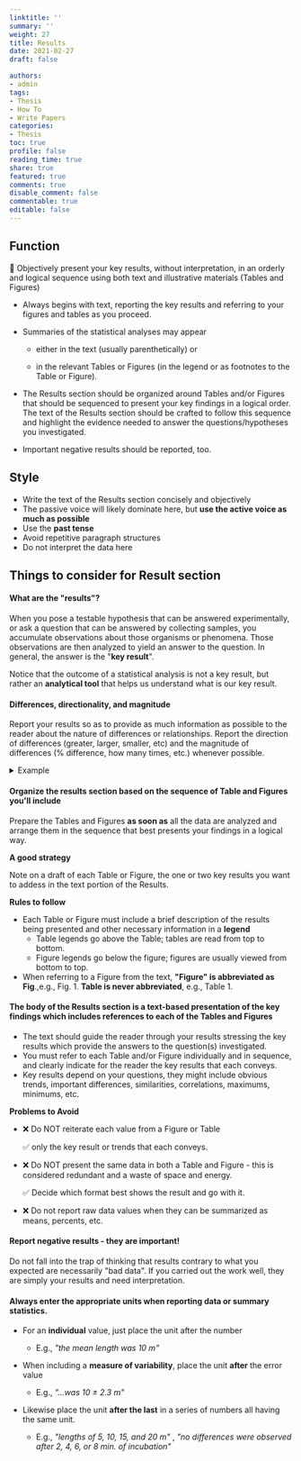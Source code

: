 ```yaml
---
linktitle: ''
summary: ''
weight: 27
title: Results
date: 2021-02-27
draft: false

authors:
- admin
tags:
- Thesis
- How To
- Write Papers
categories:
- Thesis
toc: true
profile: false
reading_time: true
share: true
featured: true
comments: true
disable_comment: false
commentable: true
editable: false
---
```


## Function

🎯 Objectively present your key results, without interpretation, in an orderly and logical sequence using both text and illustrative materials (Tables and Figures)

- Always begins with text, reporting the key results and referring to your figures and tables as you proceed.

- Summaries of the statistical analyses may appear

  - either in the text (usually parenthetically) or 

  - in the relevant Tables or Figures (in the legend or as footnotes to the Table or Figure). 

- The Results section should be organized around Tables and/or Figures that should be sequenced to present your key findings in a logical order. The text of the Results section should be crafted to follow this sequence and highlight the evidence needed to answer the questions/hypotheses you investigated.

- Important negative results should be reported, too.

## Style

- Write the text of the Results section concisely and objectively
- The passive voice will likely dominate here, but **use the active voice as much as possible**
- Use the **past tense**
- Avoid repetitive paragraph structures
- Do not interpret the data here

## Things to consider for Result section

#### **What are the "results"?**

When you pose a testable hypothesis that can be answered experimentally, or ask a question that can be answered by collecting samples, you accumulate observations about those organisms or phenomena. Those observations are then analyzed to yield an answer to the question. In general, the answer is the "**key result**".

Notice that the outcome of a statistical analysis is not a key result, but rather an **analytical tool** that helps us understand what is our key result.

#### Differences, directionality, and magnitude

Report your results so as to provide as much information as possible to the reader about the nature of differences or relationships. Report the direction of differences (greater, larger, smaller, etc) and the magnitude of differences (% difference, how many times, etc.) whenever possible.

<details>
<summary>Example</summary>
if you testing for differences among groups, and you find a significant difference, it is not sufficient to simply report that "groups A and B were significantly different". How are they different? How much are they different? It is much more informative to say something like, "Group A individuals were 23% larger than those in Group B", or, "Group B pups gained weight at twice the rate of Group A pups."
</details>

#### Organize the results section based on the sequence of Table and Figures you'll include

Prepare the Tables and Figures **as soon as** all the data are analyzed and arrange them in the sequence that best presents your findings in a logical way.

**A good strategy**

Note on a draft of each Table or Figure, the one or two key results you want to addess in the text portion of the Results.

**Rules to follow**

- Each Table or Figure must include a brief description of the results being presented and other necessary information in a **legend**
  - Table legends go above the Table; tables are read from top to bottom.
  - Figure legends go below the figure; figures are usually viewed from bottom to top.
- When referring to a Figure from the text, **"Figure" is abbreviated as Fig**.,e.g.,
  Fig. 1. **Table is never abbreviated**, e.g., Table 1.

#### The body of the Results section is a text-based presentation of the key findings which includes references to each of the Tables and Figures

- The text should guide the reader through your results stressing the key results which provide the answers to the question(s) investigated. 
- You must refer to each Table and/or Figure individually and in sequence, and clearly indicate for the reader the key results that each conveys.
- Key results depend on your questions, they might include obvious trends, important differences, similarities, correlations, maximums, minimums, etc.

**Problems to Avoid**

- ❌ Do NOT reiterate each value from a Figure or Table 

  ✅ only the key result or trends that each conveys.

- ❌ Do NOT present the same data in both a Table and Figure - this is considered redundant and a waste of space and energy. 

  ✅ Decide which format best shows the result and go with it.

- ❌ Do not report raw data values when they can be summarized as means, percents, etc.

#### Report negative results - they are important! 

Do not fall into the trap of thinking that results contrary to what you expected are necessarily "bad data". If you carried out the work well, they are simply your results and need interpretation.

#### Always enter the appropriate units when reporting data or summary statistics.

- For an **individual** value, just place the unit after the number
  - E.g., *"the mean length was 10 m"*
- When including a **measure of variability**, place the unit **after** the error value
  - E.g.,  *"...was 10 ± 2.3 m"* 

- Likewise place the unit **after the last** in a series of numbers all having the same unit.
  - E.g.,  *"lengths of 5, 10, 15, and 20 m"* , *"no differences were observed after 2, 4, 6, or 8 min. of incubation"*